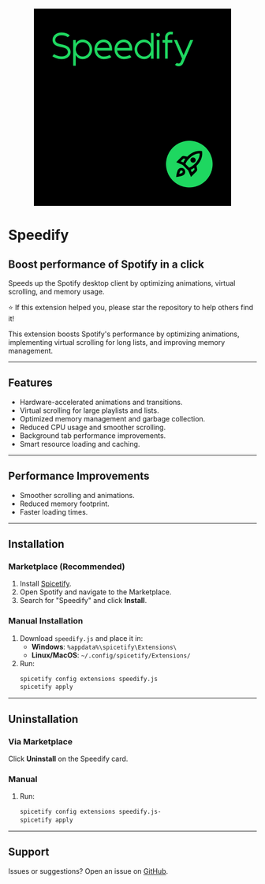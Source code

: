 <div align="center">
  <br>
  <img src="./images/Icon.png" alt="Speedify">
</div>

# Speedify
## Boost performance of Spotify in a click

Speeds up the Spotify desktop client by optimizing animations, virtual scrolling, and memory usage.

⭐ If this extension helped you, please star the repository to help others find it!

This extension boosts Spotify's performance by optimizing animations, implementing virtual scrolling for long lists, and improving memory management.

---

## Features
- Hardware-accelerated animations and transitions.
- Virtual scrolling for large playlists and lists.
- Optimized memory management and garbage collection.
- Reduced CPU usage and smoother scrolling.
- Background tab performance improvements.
- Smart resource loading and caching.

---

## Performance Improvements
- Smoother scrolling and animations.
- Reduced memory footprint.
- Faster loading times.

---

## Installation

### Marketplace (Recommended)
1. Install [Spicetify](https://spicetify.app/docs/advanced-usage/installation).
2. Open Spotify and navigate to the Marketplace.
3. Search for "Speedify" and click **Install**.

### Manual Installation
1. Download `speedify.js` and place it in:
   - **Windows**: `%appdata%\spicetify\Extensions\`
   - **Linux/MacOS**: `~/.config/spicetify/Extensions/`
2. Run:
   ```bash
   spicetify config extensions speedify.js
   spicetify apply
   ```

---

## Uninstallation

### Via Marketplace
Click **Uninstall** on the Speedify card.

### Manual
1. Run:
   ```bash
   spicetify config extensions speedify.js-
   spicetify apply
   ```

---

## Support

Issues or suggestions? Open an issue on [GitHub](https://github.com/s000ik/speedify/issues).
